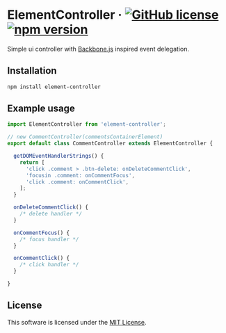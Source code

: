 # ElementController &middot; [![GitHub license](https://img.shields.io/github/license/insector-ab/element-controller.svg)](https://github.com/insector-ab/element-controller/blob/master/LICENSE) [![npm version](https://img.shields.io/npm/v/element-controller.svg?style=flat)](https://www.npmjs.com/package/element-controller)

Simple ui controller with [Backbone.js](http://backbonejs.org/#Events) inspired event delegation.


## Installation

```sh
npm install element-controller
```


## Example usage
```javascript
import ElementController from 'element-controller';

// new CommentController(commentsContainerElement)
export default class CommentController extends ElementController {

  getDOMEventHandlerStrings() {
    return [
      'click .comment > .btn-delete: onDeleteCommentClick',
      'focusin .comment: onCommentFocus',
      'click .comment: onCommentClick',
    ];
  }

  onDeleteCommentClick() {
    /* delete handler */
  }

  onCommentFocus() {
    /* focus handler */
  }

  onCommentClick() {
    /* click handler */
  }

}

```


## License

This software is licensed under the [MIT License](https://github.com/insector-ab/element-controller/blob/master/LICENSE).
